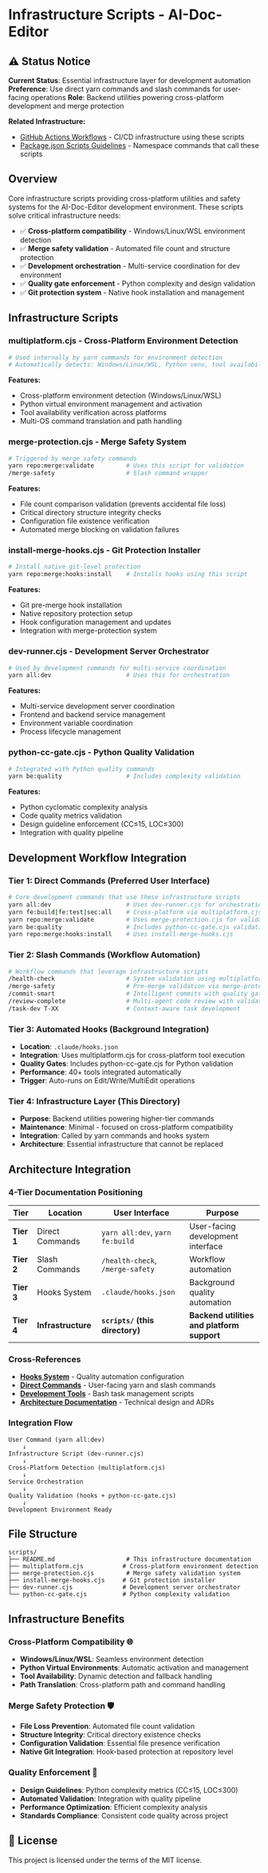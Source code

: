 # Infrastructure Scripts - AI-Doc-Editor

## ⚠️ Status Notice

**Current Status**: Essential infrastructure layer for development automation
**Preference**: Use direct yarn commands and slash commands for user-facing operations
**Role**: Backend utilities powering cross-platform development and merge protection

**Related Infrastructure:**

- [GitHub Actions Workflows](../.github/workflows/README.md) - CI/CD infrastructure using these scripts
- [Package.json Scripts Guidelines](../docs/development/PACKAGE-JSON-SCRIPTS-GUIDELINES.md) - Namespace commands that call these scripts

## Overview

Core infrastructure scripts providing cross-platform utilities and safety systems for the AI-Doc-Editor development environment. These scripts solve critical infrastructure needs:

- ✅ **Cross-platform compatibility** - Windows/Linux/WSL environment detection
- ✅ **Merge safety validation** - Automated file count and structure protection
- ✅ **Development orchestration** - Multi-service coordination for dev environment
- ✅ **Quality gate enforcement** - Python complexity and design validation
- ✅ **Git protection system** - Native hook installation and management

## Infrastructure Scripts

### **multiplatform.cjs** - Cross-Platform Environment Detection

```bash
# Used internally by yarn commands for environment detection
# Automatically detects: Windows/Linux/WSL, Python venv, tool availability
```

**Features:**

- Cross-platform environment detection (Windows/Linux/WSL)
- Python virtual environment management and activation
- Tool availability verification across platforms
- Multi-OS command translation and path handling

### **merge-protection.cjs** - Merge Safety System

```bash
# Triggered by merge safety commands
yarn repo:merge:validate         # Uses this script for validation
/merge-safety                    # Slash command wrapper
```

**Features:**

- File count comparison validation (prevents accidental file loss)
- Critical directory structure integrity checks
- Configuration file existence verification
- Automated merge blocking on validation failures

### **install-merge-hooks.cjs** - Git Protection Installer

```bash
# Install native git-level protection
yarn repo:merge:hooks:install    # Installs hooks using this script
```

**Features:**

- Git pre-merge hook installation
- Native repository protection setup
- Hook configuration management and updates
- Integration with merge-protection system

### **dev-runner.cjs** - Development Server Orchestrator

```bash
# Used by development commands for multi-service coordination
yarn all:dev                     # Uses this for orchestration
```

**Features:**

- Multi-service development server coordination
- Frontend and backend service management
- Environment variable coordination
- Process lifecycle management

### **python-cc-gate.cjs** - Python Quality Validation

```bash
# Integrated with Python quality commands
yarn be:quality                  # Includes complexity validation
```

**Features:**

- Python cyclomatic complexity analysis
- Code quality metrics validation
- Design guideline enforcement (CC≤15, LOC≤300)
- Integration with quality pipeline

## Development Workflow Integration

### **Tier 1: Direct Commands** (Preferred User Interface)

```bash
# Core development commands that use these infrastructure scripts
yarn all:dev                     # Uses dev-runner.cjs for orchestration
yarn fe:build|fe:test|sec:all    # Cross-platform via multiplatform.cjs
yarn repo:merge:validate         # Uses merge-protection.cjs for validation
yarn be:quality                  # Includes python-cc-gate.cjs validation
yarn repo:merge:hooks:install    # Uses install-merge-hooks.cjs
```

### **Tier 2: Slash Commands** (Workflow Automation)

```bash
# Workflow commands that leverage infrastructure scripts
/health-check                    # System validation using multiplatform.cjs
/merge-safety                    # Pre-merge validation via merge-protection.cjs
/commit-smart                    # Intelligent commits with quality gates
/review-complete                 # Multi-agent code review with validation
/task-dev T-XX                   # Context-aware task development
```

### **Tier 3: Automated Hooks** (Background Integration)

- **Location**: `.claude/hooks.json`
- **Integration**: Uses multiplatform.cjs for cross-platform tool execution
- **Quality Gates**: Includes python-cc-gate.cjs for Python validation
- **Performance**: 40+ tools integrated automatically
- **Trigger**: Auto-runs on Edit/Write/MultiEdit operations

### **Tier 4: Infrastructure Layer** (This Directory)

- **Purpose**: Backend utilities powering higher-tier commands
- **Maintenance**: Minimal - focused on cross-platform compatibility
- **Integration**: Called by yarn commands and hooks system
- **Architecture**: Essential infrastructure that cannot be replaced

## Architecture Integration

### **4-Tier Documentation Positioning**

| Tier       | Location           | User Interface                   | Purpose                                    |
| ---------- | ------------------ | -------------------------------- | ------------------------------------------ |
| **Tier 1** | Direct Commands    | `yarn all:dev`, `yarn fe:build`  | User-facing development interface          |
| **Tier 2** | Slash Commands     | `/health-check`, `/merge-safety` | Workflow automation                        |
| **Tier 3** | Hooks System       | `.claude/hooks.json`             | Background quality automation              |
| **Tier 4** | **Infrastructure** | **`scripts/` (this directory)**  | **Backend utilities and platform support** |

### **Cross-References**

- **[Hooks System](.claude/docs/)** - Quality automation configuration
- **[Direct Commands](../CLAUDE.md)** - User-facing yarn and slash commands
- **[Development Tools](../tools/README.md)** - Bash task management scripts
- **[Architecture Documentation](../docs/architecture/)** - Technical design and ADRs

### **Integration Flow**

```
User Command (yarn all:dev)
    ↓
Infrastructure Script (dev-runner.cjs)
    ↓
Cross-Platform Detection (multiplatform.cjs)
    ↓
Service Orchestration
    ↓
Quality Validation (hooks + python-cc-gate.cjs)
    ↓
Development Environment Ready
```

## File Structure

```
scripts/
├── README.md                    # This infrastructure documentation
├── multiplatform.cjs           # Cross-platform environment detection
├── merge-protection.cjs         # Merge safety validation system
├── install-merge-hooks.cjs     # Git protection installer
├── dev-runner.cjs              # Development server orchestrator
└── python-cc-gate.cjs          # Python complexity validation
```

## Infrastructure Benefits

### **Cross-Platform Compatibility** 🌐

- **Windows/Linux/WSL**: Seamless environment detection
- **Python Virtual Environments**: Automatic activation and management
- **Tool Availability**: Dynamic detection and fallback handling
- **Path Translation**: Cross-platform path and command handling

### **Merge Safety Protection** 🛡️

- **File Loss Prevention**: Automated file count validation
- **Structure Integrity**: Critical directory existence checks
- **Configuration Validation**: Essential file presence verification
- **Native Git Integration**: Hook-based protection at repository level

### **Quality Enforcement** 🎯

- **Design Guidelines**: Python complexity metrics (CC≤15, LOC≤300)
- **Automated Validation**: Integration with quality pipeline
- **Performance Optimization**: Efficient complexity analysis
- **Standards Compliance**: Consistent code quality across project

## 📄 **License**

This project is licensed under the terms of the MIT license.
